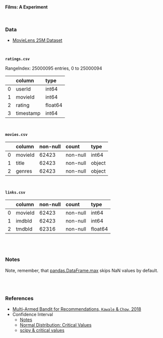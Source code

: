 <br>

**Films: A Experiment**

<br>

### Data

* [MovieLens 25M Dataset](https://grouplens.org/datasets/movielens/25m/)

<br>

**``ratings.csv``**

RangeIndex: 25000095 entries, 0 to 25000094

&nbsp; | column | type
:--- | :--- | :---
0 |  userId | int64
1 |  movieId | int64
2 |  rating | float64
3 | timestamp | int64

<br>

**``movies.csv``**

&nbsp; | column | non-null | count | type
:--- | :--- |  :--- | :--- | :---
0 |  movieId | 62423 | non-null | int64
1 | title  |  62423 | non-null | object
2 | genres | 62423 | non-null | object

<br>

**``links.csv``**

&nbsp;  | column |  non-null | count | type
:--- | :--- |  :--- | :--- | :---
0 |  movieId | 62423 | non-null  | int64
1 |  imdbId  | 62423 | non-null  | int64
2 |  tmdbId  | 62316 | non-null  | float64

<br>
<br>

### Notes

Note, remember, that [pandas.DataFrame.max](https://pandas.pydata.org/pandas-docs/stable/reference/api/pandas.DataFrame.max.html) skips 
NaN values by default.

<br>
<br>

### References

* [Multi-Armed Bandit for Recommendations, ``Kawale`` & ``Chow``, 2018](https://www.datacouncil.ai/talks/a-multi-armed-bandit-framework-for-recommendations-at-netflix)
* Confidence Interval
  * [Notes](https://www.itl.nist.gov/div898/handbook/prc/section1/prc14.htm)
  * [Normal Distribution: Critical Values](https://www.itl.nist.gov/div898/handbook/eda/section3/eda3671.htm)
  * [scipy & critical values](www.statology.org/z-critical-value-python/)

<br>
<br>

<br>
<br>

<br>
<br>

<br>
<br>